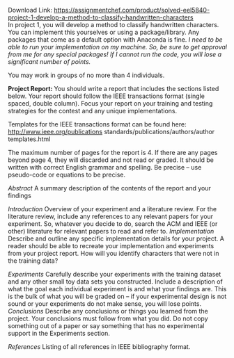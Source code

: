 Download Link: https://assignmentchef.com/product/solved-eel5840-project-1-develop-a-method-to-classify-handwritten-characters
<br>
In project 1, you will develop a method to classify handwritten characters. You can implement this yourselves or using a package/library. Any packages that come as a default option with Anaconda is fine. <em>I need to be able to run your implementation on my machine. So, be sure to get approval from me for any special packages! If I cannot run the code, you will lose a significant number of points.</em>

You may work in groups of no more than 4 individuals.

<strong>Project Report: </strong>You should write a report that includes the sections listed below. Your report should follow the IEEE transactions format (single spaced, double column). Focus your report on your training and testing strategies for the contest and any unique implementations.

Templates for the IEEE transactions format can be found here: http://www.ieee.org/publications standards/publications/authors/author templates.html

The maximum number of pages for the report is 4. If there are any pages beyond page 4, they will discarded and not read or graded. It should be written with correct English grammar and spelling. Be precise – use pseudo-code or equations to be precise.

<em>Abstract </em>A summary description of the contents of the report and your findings

<em>Introduction </em>Overview of your experiment and a literature review. For the literature review, include any references to any relevant papers for your experiment. So, whatever you decide to do, search the ACM and IEEE (or other) literature for relevant papers to read and refer to. <em>Implementation </em>Describe and outline any specific implementation details for your project. A reader should be able to recreate your implementation and experiments from your project report. How will you identify characters that were not in the training data?

<em>Experiments </em>Carefully describe your experiments with the training dataset and any other small toy data sets you constructed. Include a description of what the goal each individual experiment is and what your findings are. This is the bulk of what you will be graded on – if your experimental design is not sound or your experiments do not make sense, you will lose points. <em>Conclusions </em>Describe any conclusions or things you learned from the project. Your conclusions must follow from what you did. Do not copy something out of a paper or say something that has no experimental support in the Experiments section.

<em>References </em>Listing of all references in IEEE bibliography format.
